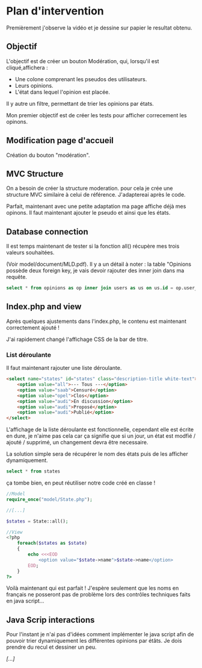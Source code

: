 # Plan d'intervention
Premièrement j'observe la vidéo et je dessine sur papier le resultat obtenu.

## Objectif
L'objectif est de créer un bouton Modération, qui, lorsqu'il est cliqué,affichera :
- Une colone comprenant les pseudos des utilisateurs.
- Leurs opinions.
- L'état dans lequel l'opinion est placée.

Il y autre un filtre, permettant de trier les opinions par états.

Mon premier objectif est de créer les tests pour afficher correcement les opinons.

## Modification page d'accueil
Création du bouton "modération".

## MVC Structure
On a besoin de créer la structure moderation. pour cela je crée une structure MVC similaire à celui de référence. J'adaptereai après le code.

Parfait, maintenant avec une petite adaptation ma page affiche déjà mes opinons. Il faut maintenant ajouter le pseudo et ainsi que les états.

## Database connection
Il est temps maintenant de tester si la fonction all() récupère mes trois valeurs souhaitées.

(Voir model/document/MLD.pdf). Il y a un détail à noter : la table "Opinions possède deux foreign key, je vais devoir rajouter des inner join dans ma requête.

```sql
select * from opinions as op inner join users as us on us.id = op.user_id inner join states as st on st.id = op.opinionstate_id
```
## Index.php and view
Après quelques ajustements dans l'index.php, le contenu est maintenant correctement ajouté !

J'ai rapidement changé l'affichage CSS de la bar de titre.

### List déroulante
Il faut maintenant rajouter une liste déroulante.

```html
<select name="states" id="states" class="description-title white-text">
    <option value="all">--- Tous ---</option>
    <option value="saab">Censuré</option>
    <option value="opel">Clos</option>
    <option value="audi">En discussion</option>
    <option value="audi">Proposé</option>
    <option value="audi">Publié</option>
</select>
```

L'affichage de la liste déroulante est fonctionnelle, cependant elle est écrite en dure, je n'aime pas cela car ça signifie que si un jour, un état est modfié / ajouté / supprimé, un changement devra être necessaire.

La solution simple sera de récupérer le nom des états puis de les afficher dynamiquement.

```sql
select * from states
```

ça tombe bien, en peut réutiliser notre code créé en classe !

```php
//Model
require_once("model/State.php");

//[...]

$states = State::all();

//View
<?php
    foreach($states as $state) 
    {
        echo <<<EOD
            <option value="$state->name">$state->name</option>
        EOD;
    }
?>
```

Voilà maintenant qui est parfait !
J'espère seulement que les noms en français ne posseront pas de problème lors des contrôles techniques faits en java script...

## Java Scrip interactions
Pour l'instant je n'ai pas d'idées comment implémenter le java script afin de pouvoir trier dynamiquement les différentes opinions par étâts. Je dois prendre du recul et dessiner un peu.

*[...]*

